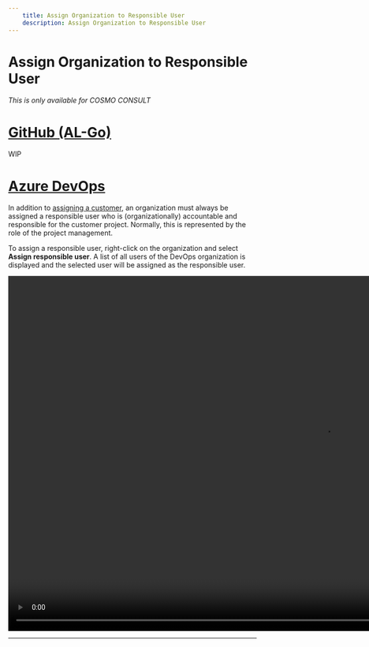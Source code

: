 ```yaml
---
    title: Assign Organization to Responsible User
    description: Assign Organization to Responsible User
---
```


# Assign Organization to Responsible User
_This is only available for COSMO CONSULT_

# [**GitHub (AL-Go)**](#tab/github)
WIP

# [**Azure DevOps**](#tab/azdevops)

In addition to [assigning a customer](assign-customer.md), an organization must always be assigned a responsible user who is (organizationally) accountable and responsible for the customer project. Normally, this is represented by the role of the project management.

To assign a responsible user, right-click on the organization and select **Assign responsible user**. A list of all users of the DevOps organization is displayed and the selected user will be assigned as the responsible user.

<video width="1280px" height="720px" controls>
  <source src="../media/vsc-extension-assign-responsible-user.mp4" type="video/mp4">
  Your browser does not support the video tag.
</video>

---